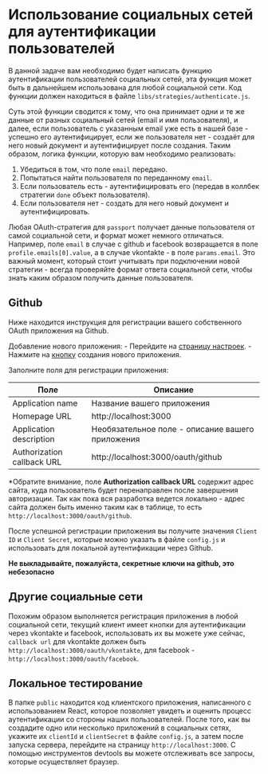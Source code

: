 # Использование социальных сетей для аутентификации пользователей

В данной задаче вам необходимо будет написать функцию аутентификации пользователей социальных сетей,
эта функция может быть в дальнейшем использована для любой социальной сети. Код функции должен
находиться в файле `libs/strategies/authenticate.js`.

Суть этой функции сводится к тому, что она принимает одни и те же данные от разных социальный сетей
(email и имя пользователя), и далее, если пользователь с указанным email уже есть в нашей базе -
успешно его аутентифицирует, если же пользователя нет - создаёт для него новый документ и
аутентифицирует после создания. Таким образом, логика функции, которую вам необходимо реализовать:

1. Убедиться в том, что поле `email` передано.
2. Попытаться найти пользователя по переданному `email`.
3. Если пользователь есть - аутентифицировать его (передав в коллбек стратегии `done` объект
   пользователя).
4. Если пользователя нет - создать для него новый документ и аутентифицировать.

Любая OAuth-стратегия для `passport` получает данные пользователя от самой социальной сети, и формат
может немного отличаться. Например, поле `email` в случае с github и facebook возвращается в поле
`profile.emails[0].value`, а в случае vkontakte - в поле `params.email`. Это важный момент, который
стоит учитывать при подключении новой стратегии - всегда проверяйте формат ответа социальной сети,
чтобы знать каким образом получить данные пользователя.

## Github

Ниже находится инструкция для регистрации вашего собственного OAuth приложения на Github.

Добавление нового приложения: - Перейдите на [страницу настроек](https://github.com/settings/developers). - Нажмите на [кнопку](https://github.com/settings/applications/new) создания нового приложения.

Заполните поля для регистрации приложения:

| Поле                       | Описание                                         |
| -------------------------- | ------------------------------------------------ |
| Application name           | Название вашего приложения                       |
| Homepage URL               | http://localhost:3000                            |
| Application description    | Необязательное поле - описание вашего приложения |
| Authorization callback URL | http://localhost:3000/oauth/github               |

\*Обратите внимание, поле **Authorization callback URL** содержит адрес сайта, куда пользователь
будет перенаправлен после завершения авторизации. Так как пока вся разработка ведется локально -
адрес сайта должен быть именно таким как в таблице, то есть `http://localhost:3000/oauth/github`.

После успешной регистрации приложения вы получите значения `Client ID` и `Client Secret`, которые
можно указать в файле `config.js` и использовать для локальной аутентификации через Github.

**Не выкладывайте, пожалуйста, секретные ключи на github, это небезопасно**

## Другие социальные сети

Похожим образом выполняется регистрация приложения в любой социальной сети, текущий клиент имеет
кнопки для аутентификации через vkontakte и facebook, использовать их вы можете уже сейчас,
`callback url` для vkontakte должен быть `http://localhost:3000/oauth/vkontakte`, для facebook -
`http://localhost:3000/oauth/facebook`.

## Локальное тестирование

В папке `public` находится код клиентского приложения, написанного с использованием React, которое
позволяет увидеть и оценить процесс аутентификации со стороны наших пользователей. После того, как
вы создадите одно или несколько приложений в социальных сетях, укажите их `clientId` и `clientSecret`
в файле `config.js`, а затем после запуска сервера, перейдите на страницу `http://localhost:3000`.
С помощью инструментов devtools вы можете отслеживать все запросы, которые осуществляет браузер.
